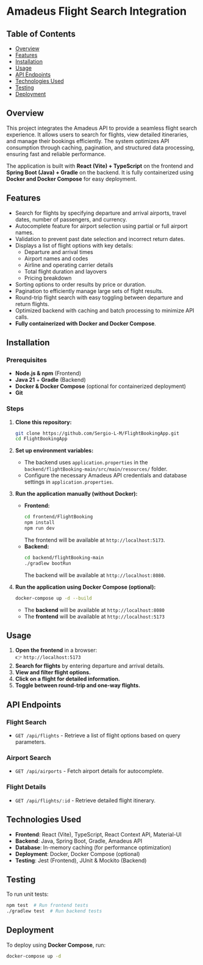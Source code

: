 
# Amadeus Flight Search Integration

## Table of Contents
- [Overview](#overview)
- [Features](#features)
- [Installation](#installation)
- [Usage](#usage)
- [API Endpoints](#api-endpoints)
- [Technologies Used](#technologies-used)
- [Testing](#testing)
- [Deployment](#deployment)


## Overview
This project integrates the Amadeus API to provide a seamless flight search experience. It allows users to search for flights, view detailed itineraries, and manage their bookings efficiently. The system optimizes API consumption through caching, pagination, and structured data processing, ensuring fast and reliable performance.

The application is built with **React (Vite) + TypeScript** on the frontend and **Spring Boot (Java) + Gradle** on the backend. It is fully containerized using **Docker and Docker Compose** for easy deployment.

## Features
- Search for flights by specifying departure and arrival airports, travel dates, number of passengers, and currency.
- Autocomplete feature for airport selection using partial or full airport names.
- Validation to prevent past date selection and incorrect return dates.
- Displays a list of flight options with key details:
  - Departure and arrival times
  - Airport names and codes
  - Airline and operating carrier details
  - Total flight duration and layovers
  - Pricing breakdown
- Sorting options to order results by price or duration.
- Pagination to efficiently manage large sets of flight results.
- Round-trip flight search with easy toggling between departure and return flights.
- Optimized backend with caching and batch processing to minimize API calls.
- **Fully containerized with Docker and Docker Compose**.

## Installation
### Prerequisites
- **Node.js & npm** (Frontend)
- **Java 21** + **Gradle** (Backend)
- **Docker & Docker Compose** (optional for containerized deployment)
- **Git**

### Steps
1. **Clone this repository:**
   ```sh
   git clone https://github.com/Sergio-L-M/FlightBookingApp.git
   cd FlightBookingApp

2. **Set up environment variables:**
   - The backend uses `application.properties` in the `backend/flightBooking-main/src/main/resources/` folder.
   - Configure the necessary Amadeus API credentials and database settings in `application.properties`.

3. **Run the application manually (without Docker):**
   - **Frontend:**
     ```sh
     cd frontend/FlightBooking
     npm install
     npm run dev
     ```
     The frontend will be available at `http://localhost:5173`.
   - **Backend:**
     ```sh
     cd backend/flightBooking-main
     ./gradlew bootRun
     ```
     The backend will be available at `http://localhost:8080`.

4. **Run the application using Docker Compose (optional):**
   ```sh
   docker-compose up -d --build
   ```
   - The **backend** will be available at `http://localhost:8080`
   - The **frontend** will be available at `http://localhost:5173`

## Usage
1. **Open the frontend** in a browser:  
   👉 `http://localhost:5173`
2. **Search for flights** by entering departure and arrival details.
3. **View and filter flight options.**
4. **Click on a flight for detailed information.**
5. **Toggle between round-trip and one-way flights.**

## API Endpoints
### Flight Search
- `GET /api/flights` - Retrieve a list of flight options based on query parameters.
### Airport Search
- `GET /api/airports` - Fetch airport details for autocomplete.
### Flight Details
- `GET /api/flights/:id` - Retrieve detailed flight itinerary.

## Technologies Used
- **Frontend**: React (Vite), TypeScript, React Context API, Material-UI
- **Backend**: Java, Spring Boot, Gradle, Amadeus API
- **Database**: In-memory caching (for performance optimization)
- **Deployment**: Docker, Docker Compose (optional)
- **Testing**: Jest (Frontend), JUnit & Mockito (Backend)

## Testing
To run unit tests:

```sh
npm test  # Run frontend tests
./gradlew test  # Run backend tests
```

## Deployment
To deploy using **Docker Compose**, run:

```sh
docker-compose up -d
```





